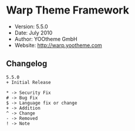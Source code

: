 # Warp Theme Framework #

- Version: 5.5.0
- Date: July 2010
- Author: YOOtheme GmbH
- Website: <http://warp.yootheme.com>

## Changelog

	5.5.0
	+ Initial Release

	* -> Security Fix
	# -> Bug Fix
	$ -> Language fix or change
	+ -> Addition
	^ -> Change
	- -> Removed
	! -> Note